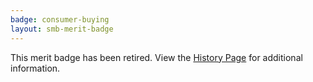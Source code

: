 ```yaml
---
badge: consumer-buying
layout: smb-merit-badge
---
```


This merit badge has been retired. View the [History Page](history/) for additional information.
